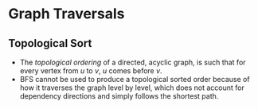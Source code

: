 # Graph Traversals

## Topological Sort

- The *topological ordering* of a directed, acyclic graph, is such that for every vertex from $u$ to $v$, $u$ comes before $v$.
- BFS cannot be used to produce a topological sorted order because of how it traverses the graph level by level, which does not account for dependency directions and simply follows the shortest path.
